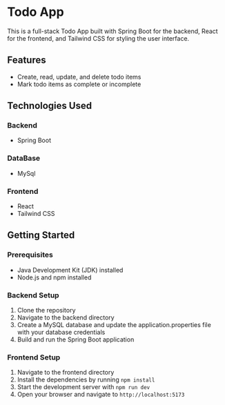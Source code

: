 # Todo App

This is a full-stack Todo App built with Spring Boot for the backend, React for the frontend, and Tailwind CSS for styling the user interface.

## Features

- Create, read, update, and delete todo items
- Mark todo items as complete or incomplete

## Technologies Used

### Backend

- Spring Boot

### DataBase

- MySql

  
### Frontend

- React
- Tailwind CSS

## Getting Started

### Prerequisites

- Java Development Kit (JDK) installed
- Node.js and npm installed

### Backend Setup

1. Clone the repository
2. Navigate to the backend directory
3. Create a MySQL database and update the application.properties file with your database credentials
4. Build and run the Spring Boot application

### Frontend Setup

1. Navigate to the frontend directory
2. Install the dependencies by running `npm install`
3. Start the development server with `npm run dev`
4. Open your browser and navigate to `http://localhost:5173`
